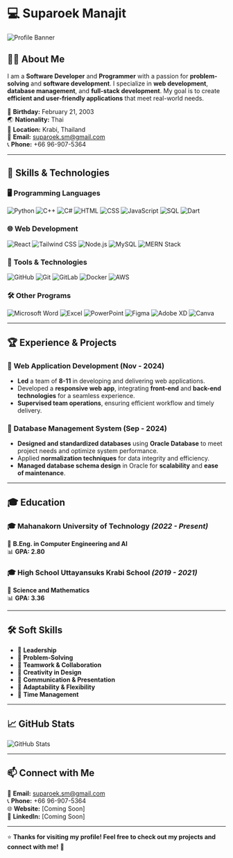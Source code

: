 # 💻 **Suparoek Manajit**

![Profile Banner](https://via.placeholder.com/1200x400?text=Suparoek+Manajit)

## 👨‍💻 About Me
I am a **Software Developer** and **Programmer** with a passion for **problem-solving** and **software development**. I specialize in **web development**, **database management**, and **full-stack development**. My goal is to create **efficient and user-friendly applications** that meet real-world needs.

📅 **Birthday:** February 21, 2003  
🌏 **Nationality:** Thai  
📍 **Location:** Krabi, Thailand  
📧 **Email:** suparoek.sm@gmail.com  
📞 **Phone:** +66 96-907-5364  

---

## 🚀 **Skills & Technologies**

### 🖥️ **Programming Languages**
![Python](https://img.shields.io/badge/Python-3776AB?style=for-the-badge&logo=python&logoColor=white) ![C++](https://img.shields.io/badge/C++-00599C?style=for-the-badge&logo=c%2B%2B&logoColor=white) ![C#](https://img.shields.io/badge/C%23-239120?style=for-the-badge&logo=c-sharp&logoColor=white) ![HTML](https://img.shields.io/badge/HTML5-E34F26?style=for-the-badge&logo=html5&logoColor=white) ![CSS](https://img.shields.io/badge/CSS3-1572B6?style=for-the-badge&logo=css3&logoColor=white) ![JavaScript](https://img.shields.io/badge/JavaScript-F7DF1E?style=for-the-badge&logo=javascript&logoColor=black) ![SQL](https://img.shields.io/badge/SQL-4479A1?style=for-the-badge&logo=postgresql&logoColor=white) ![Dart](https://img.shields.io/badge/Dart-0175C2?style=for-the-badge&logo=dart&logoColor=white)

### 🌐 **Web Development**
![React](https://img.shields.io/badge/React-61DAFB?style=for-the-badge&logo=react&logoColor=black) ![Tailwind CSS](https://img.shields.io/badge/Tailwind_CSS-38B2AC?style=for-the-badge&logo=tailwind-css&logoColor=white) ![Node.js](https://img.shields.io/badge/Node.js-339933?style=for-the-badge&logo=nodedotjs&logoColor=white) ![MySQL](https://img.shields.io/badge/MySQL-4479A1?style=for-the-badge&logo=mysql&logoColor=white) ![MERN Stack](https://img.shields.io/badge/MERN-3C873A?style=for-the-badge&logo=mongodb&logoColor=white)

### 🔧 **Tools & Technologies**
![GitHub](https://img.shields.io/badge/GitHub-181717?style=for-the-badge&logo=github&logoColor=white) ![Git](https://img.shields.io/badge/Git-F05032?style=for-the-badge&logo=git&logoColor=white) ![GitLab](https://img.shields.io/badge/GitLab-FC6D26?style=for-the-badge&logo=gitlab&logoColor=white) ![Docker](https://img.shields.io/badge/Docker-2496ED?style=for-the-badge&logo=docker&logoColor=white) ![AWS](https://img.shields.io/badge/AWS-232F3E?style=for-the-badge&logo=amazonaws&logoColor=white)

### 🛠️ **Other Programs**
![Microsoft Word](https://img.shields.io/badge/Microsoft_Word-2B579A?style=for-the-badge&logo=microsoft-word&logoColor=white) ![Excel](https://img.shields.io/badge/Microsoft_Excel-217346?style=for-the-badge&logo=microsoft-excel&logoColor=white) ![PowerPoint](https://img.shields.io/badge/Microsoft_PowerPoint-B7472A?style=for-the-badge&logo=microsoft-powerpoint&logoColor=white) ![Figma](https://img.shields.io/badge/Figma-F24E1E?style=for-the-badge&logo=figma&logoColor=white) ![Adobe XD](https://img.shields.io/badge/Adobe_XD-FF61F6?style=for-the-badge&logo=adobe-xd&logoColor=white) ![Canva](https://img.shields.io/badge/Canva-00C4CC?style=for-the-badge&logo=canva&logoColor=white)

---

## 🏆 **Experience & Projects**

### 📌 **Web Application Development (Nov - 2024)**
- **Led** a team of **8-11** in developing and delivering web applications.
- Developed a **responsive web app**, integrating **front-end** and **back-end technologies** for a seamless experience.
- **Supervised team operations**, ensuring efficient workflow and timely delivery.

### 📌 **Database Management System (Sep - 2024)**
- **Designed and standardized databases** using **Oracle Database** to meet project needs and optimize system performance.
- Applied **normalization techniques** for data integrity and efficiency.
- **Managed database schema design** in Oracle for **scalability** and **ease of maintenance**.

---

## 🎓 **Education**

### 🎓 **Mahanakorn University of Technology** *(2022 - Present)*
📖 **B.Eng. in Computer Engineering and AI**  
📊 **GPA: 2.80**  

### 🎓 **High School Uttayansuks Krabi School** *(2019 - 2021)*
📖 **Science and Mathematics**  
📊 **GPA: 3.36**  

---

## 🛠 **Soft Skills**
- 🔹 **Leadership**
- 🔹 **Problem-Solving**
- 🔹 **Teamwork & Collaboration**
- 🔹 **Creativity in Design**
- 🔹 **Communication & Presentation**
- 🔹 **Adaptability & Flexibility**
- 🔹 **Time Management**

---

## 📈 **GitHub Stats**
![GitHub Stats](https://github-readme-stats.vercel.app/api?username=supxroek&show_icons=true&theme=tokyonight)

---

## 📫 **Connect with Me**
📧 **Email:** suparoek.sm@gmail.com  
📞 **Phone:** +66 96-907-5364  
🌐 **Website:** [Coming Soon]  
💼 **LinkedIn:** [Coming Soon]  

---

⭐ **Thanks for visiting my profile! Feel free to check out my projects and connect with me!** 🚀
